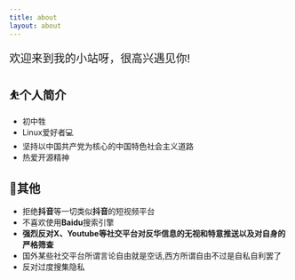 ```yaml
---
title: about
layout: about
---
```

<p class="note note-light" style="font-size: 20px;">欢迎来到我的小站呀，很高兴遇见你!</p>

## ⛹个人简介
<ul>
  <li>初中牲</li>
  <li>Linux爱好者💻</li>
  <li>坚持以中国共产党为核心的中国特色社会主义道路</li>
  <li>热爱开源精神</li>
</ul>

## 🤝其他
<ul>
  <li>拒绝<strong>抖音</strong>等一切类似<strong>抖音</strong>的短视频平台</li>
  <li>不喜欢使用<strong>Baidu</strong>搜索引擎</li>
  <li><strong>强烈反对X、Youtube等社交平台对反华信息的无视和特意推送以及对自身的严格筛查</strong></li>
  <li>国外某些社交平台所谓言论自由就是空话,西方所谓自由不过是自私自利罢了</li>
  <li>反对过度搜集隐私</li>
</ul>
